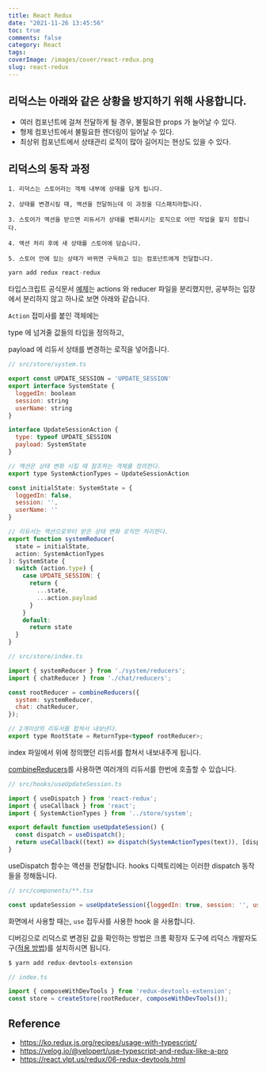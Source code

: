 ```yaml
---
title: React Redux
date: "2021-11-26 13:45:56"
toc: true
comments: false
category: React
tags:
coverImage: /images/cover/react-redux.png
slug: react-redux
---
```


## 리덕스는 아래와 같은 상황을 방지하기 위해 사용합니다.

- 여러 컴포넌트에 걸쳐 전달하게 될 경우, 불필요한 props 가 늘어날 수 있다.
- 형제 컴포넌트에서 불필요한 렌더링이 일어날 수 있다.
- 최상위 컴포넌트에서 상태관리 로직이 많아 길어지는 현상도 있을 수 있다.
<!-- more -->
## 리덕스의 동작 과정

```
1. 리덕스는 스토어라는 객체 내부에 상태를 담게 됩니다.

2. 상태를 변경시킬 때, 액션을 전달하는데 이 과정을 디스패치라합니다.

3. 스토어가 액션을 받으면 리듀서가 상태를 변화시키는 로직으로 어떤 작업을 할지 정합니다.

4. 액션 처리 후에 새 상태를 스토어에 담습니다.

5. 스토어 안에 있는 상태가 바뀌면 구독하고 있는 컴포넌트에게 전달합니다.
```

```js
yarn add redux react-redux
```

타입스크립트 공식문서 [예제](https://ko.redux.js.org/recipes/usage-with-typescript)는 actions 와 reducer 파일을 분리했지만, 공부하는 입장에서 분리하지 않고 하나로 보면 아래와 같습니다.

`Action` 접미사를 붙인 객체에는

type 에 넘겨줄 값들의 타입을 정의하고,

payload 에 리듀서 상태를 변경하는 로직을 넣어줍니다.

```js
// src/store/system.ts

export const UPDATE_SESSION = 'UPDATE_SESSION'
export interface SystemState {
  loggedIn: boolean
  session: string
  userName: string
}

interface UpdateSessionAction {
  type: typeof UPDATE_SESSION
  payload: SystemState
}

// 액션은 상태 변화 시킬 때 참조하는 객체를 정의한다.
export type SystemActionTypes = UpdateSessionAction

const initialState: SystemState = {
  loggedIn: false,
  session: '',
  userName: ''
}

// 리듀서는 액션으로부터 받은 상태 변화 로직만 처리한다.
export function systemReducer(
  state = initialState,
  action: SystemActionTypes
): SystemState {
  switch (action.type) {
    case UPDATE_SESSION: {
      return {
        ...state,
        ...action.payload
      }
    }
    default:
      return state
  }
}
```

```js
// src/store/index.ts

import { systemReducer } from './system/reducers';
import { chatReducer } from './chat/reducers';

const rootReducer = combineReducers({
  system: systemReducer,
  chat: chatReducer,
});

// 2개이상의 리듀서를 합쳐서 내보낸다.
export type RootState = ReturnType<typeof rootReducer>;
```

index 파일에서 위에 정의했던 리듀서를 합쳐서 내보내주게 됩니다.

[combineReducers](https://lunit.gitbook.io/redux-in-korean/recipes/structuringreducers/usingcombinereducers)를 사용하면 여러개의 리듀서를 한번에 호출할 수 있습니다.

```js
// src/hooks/useUpdateSession.ts

import { useDispatch } from 'react-redux';
import { useCallback } from 'react';
import { SystemActionTypes } from '../store/system';

export default function useUpdateSession() {
  const dispatch = useDispatch();
  return useCallback((text) => dispatch(SystemActionTypes(text)), [dispatch]);
}
```

useDispatch 함수는 액션을 전달합니다.
hooks 디렉토리에는 이러한 dispatch 동작들을 정해둡니다.

```js
// src/components/**.tsx

const updateSession = useUpdateSession({loggedIn: true, session: '', userName: ''};
```

화면에서 사용할 때는, `use` 접두사를 사용한 hook 을 사용합니다.

디버깅으로 리덕스로 변경된 값을 확인하는 방법은 크롬 확장자 도구에 리덕스 개발자도구([적용 방법](https://react.vlpt.us/redux/06-redux-devtools.html))를 설치하시면 됩니다.

```js
$ yarn add redux-devtools-extension

// index.ts

import { composeWithDevTools } from 'redux-devtools-extension';
const store = createStore(rootReducer, composeWithDevTools());
```

## Reference

- https://ko.redux.js.org/recipes/usage-with-typescript/
- https://velog.io/@velopert/use-typescript-and-redux-like-a-pro
- https://react.vlpt.us/redux/06-redux-devtools.html
